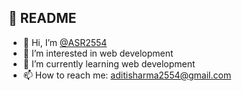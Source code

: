 ## 📖 README

- 👋 Hi, I’m [@ASR2554](https://github.com/ASR2554)
- 👀 I’m interested in web development
- 🌱 I’m currently learning web development
- 📫 How to reach me: [aditisharma2554@gmail.com](mailto:aditisharma2554@gmail.com)
